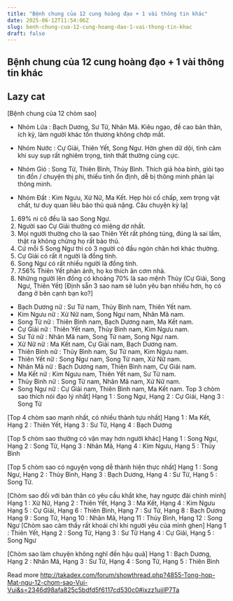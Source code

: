 ```yaml
---
title: "Bệnh chung của 12 cung hoàng đạo + 1 vài thông tin khác"
date: 2025-06-12T11:54:06Z
slug: benh-chung-cua-12-cung-hoang-dao-1-vai-thong-tin-khac
draft: false
---
```


## Bệnh chung của 12 cung hoàng đạo + 1 vài thông tin khác

## Lazy cat

[Bệnh chung của 12 chòm sao]
* Nhóm Lửa : Bạch Dương, Sư Tử, Nhân Mã.
Kiêu ngạo, đề cao bản thân, ích kỷ, làm người khác tổn thương không chớp mắt.

* Nhóm Nước : Cự Giải, Thiên Yết, Song Ngư.
Hờn ghen dữ dội, tình cảm khi suy sụp rất nghiêm trọng, tính thất thường cùng cực.

* Nhóm Gió : Song Tử, Thiên Bình, Thủy Bình.
Thích giả hòa bình, giỏi tạo tin đồn / chuyện thị phi, thiếu tính ổn định, dễ bị thông minh phản lại thông minh.

* Nhóm Đất : Kim Ngưu, Xử Nữ, Ma Kết.
Hẹp hòi cố chấp, xem trọng vật chất, tư duy quan liêu bảo thủ quá nặng.
Câu chuyện kỳ lạ]
1. 69% ni cô đều là sao Song Ngư.
2. Người sao Cự Giải thường có miệng dơ nhất.
3. Mọi người thường cho là sao Thiên Yết rất phóng túng, đúng là sai lầm, thật ra không chừng họ rất bảo thủ.
4. Cứ mỗi 5 Song Ngư thì có 3 người có đầu ngón chân hơi khác thường.
5. Cự Giải có rất ít người là đồng tính.
6. Song Ngư có rất nhiều người là đồng tính.
7. 7.56% Thiên Yết phản ánh, họ ko thích ăn cơm nhà.
8. Những người lên đồng có khoảng 70% là sao mệnh Thủy (Cự Giải, Song Ngư, Thiên Yết)
[Định sẵn 3 sao nam sẽ luôn yêu bạn nhiều hơn, họ có đang ở bên cạnh bạn ko?]
- Bạch Dương nữ : Sư Tử nam, Thủy Bình nam, Thiên Yết nam.
- Kim Ngưu nữ : Xử Nữ nam, Song Ngư nam, Nhân Mã nam.
- Song Tử nữ : Thiên Bình nam, Bạch Dương nam, Ma Kết nam.
- Cự Giải nữ : Thiên Yết nam, Thủy Bình nam, Kim Ngưu nam.
- Sư Tử nữ : Nhân Mã nam, Song Tử nam, Song Ngư nam.
- Xử Nữ nữ : Ma Kết nam, Cự Giải nam, Bạch Dương nam.
- Thiên Bình nữ : Thủy Bình nam, Sư Tử nam, Kim Ngưu nam.
- Thiên Yết nữ : Song Ngư nam, Song Tử nam, Xử Nữ nam.
- Nhân Mã nữ : Bạch Dương nam, Thiên Bình nam, Cự Giải nam.
- Ma Kết nữ : Kim Ngưu nam, Thiên Yết nam, Sư Tử nam.
- Thủy Bình nữ : Song Tử nam, Nhân Mã nam, Xử Nữ nam.
- Song Ngư nữ : Cự Giải nam, Thiên Bình nam, Ma Kết nam.
Top 3 chòm sao thích nói đạo lý nhất]
Hạng 1 : Song Ngư, Hạng 2 : Cự Giải, Hạng 3 : Song Tử

[Top 4 chòm sao mạnh nhất, có nhiều thành tựu nhất]
Hạng 1 : Ma Kết, Hạng 2 : Thiên Yết, Hạng 3 : Sư Tử, Hạng 4 : Bạch Dương

[Top 5 chòm sao thường có vận may hơn người khác]
Hạng 1 : Song Ngư, Hạng 2 : Song Tử, Hạng 3 : Nhân Mã, Hạng 4 : Kim Ngưu, Hạng 5 : Thủy Bình

[Top 5 chòm sao có nguyện vọng dễ thành hiện thực nhất]
Hạng 1 : Song Ngư, Hạng 2 : Thủy Bình, Hạng 3 : Bạch Dương, Hạng 4 : Sư Tử, Hạng 5 : Song Tử.
 
[Chòm sao đối với bản thân có yêu cầu khắt khe, hay ngược đãi chính mình]
Hạng 1 : Xử Nữ, Hạng 2 : Thiên Yết, Hạng 3 : Ma Kết, Hạng 4 : Kim Ngưu
Hạng 5 : Cự Giải, Hạng 6 : Thiên Bình, Hạng 7 : Sư Tử, Hạng 8 : Bạch Dương
Hạng 9 : Song Tử, Hạng 10 : Nhân Mã, Hạng 11 : Thủy Bình, Hạng 12 : Song Ngư
[Chòm sao cảm thấy rất khoái chí khi người yêu của mình ghen]
Hạng 1 : Thiên Yết, Hạng 2 : Song Tử, Hạng 3 : Sư Tử
Hạng 4 : Cự Giải, Hạng 5 : Song Ngư

[Chòm sao làm chuyện không nghĩ đến hậu quả]
Hạng 1 : Bạch Dương, Hạng 2 : Nhân Mã, Hạng 3 : Sư Tử,
Hạng 4 : Song Tử, Hạng 5 : Thiên Bình


Read more http://takadex.com/forum/showthread.php?4855-Tong-hop-Mat-ngu-12-chom-sao-Vui-Vui&s=2346d98afa825c5bdfd5f6117cd530c0#ixzz1ujjlP7Ta